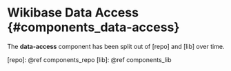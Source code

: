 # Wikibase Data Access {#components_data-access}

The **data-access** component has been split out of [repo] and [lib] over time.

[repo]: @ref components_repo
[lib]: @ref components_lib

